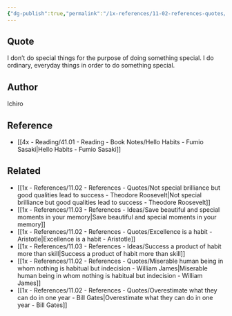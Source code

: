 ```yaml
---
{"dg-publish":true,"permalink":"/1x-references/11-02-references-quotes/do-ordinary-things-to-do-something-special/","title":"Do ordinary things to do something special","dgShowBacklinks":false}
---
```



## Quote
I don’t do special things for the purpose of doing something special. I do ordinary, everyday things in order to do something special.

## Author
Ichiro

## Reference
- [[4x - Reading/41.01 - Reading - Book Notes/Hello Habits - Fumio Sasaki\|Hello Habits - Fumio Sasaki]]

## Related
- [[1x - References/11.02 - References - Quotes/Not special brilliance but good qualities lead to success - Theodore Roosevelt\|Not special brilliance but good qualities lead to success - Theodore Roosevelt]]
- [[1x - References/11.03 - References - Ideas/Save beautiful and special moments in your memory\|Save beautiful and special moments in your memory]]
- [[1x - References/11.02 - References - Quotes/Excellence is a habit - Aristotle\|Excellence is a habit - Aristotle]]
- [[1x - References/11.03 - References - Ideas/Success a product of habit more than skill\|Success a product of habit more than skill]]
- [[1x - References/11.02 - References - Quotes/Miserable human being in whom nothing is habitual but indecision - William James\|Miserable human being in whom nothing is habitual but indecision - William James]]
- [[1x - References/11.02 - References - Quotes/Overestimate what they can do in one year - Bill Gates\|Overestimate what they can do in one year - Bill Gates]]